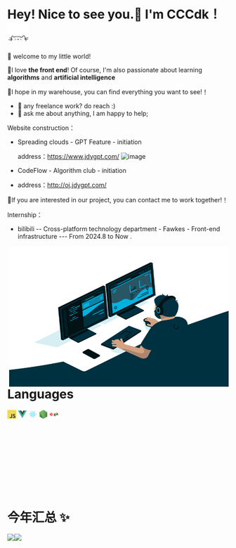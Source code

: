 # Hey! Nice to see you.👋 I'm CCCdk！<img src="./img/cat.gif" alt="Meaow" width="50" />

🎈 welcome to my little world!

🔎I love **the front end**! Of course, I'm also passionate about learning **algorithms** and **artificial intelligence**

🥳I hope in my warehouse, you can find everything you want to see!！

- 💼 any freelance work? do reach :)
- 💬 ask me about anything, I am happy to help;

Website construction：
- Spreading clouds - GPT Feature - initiation

  address：https://www.jdygpt.com/
![image](https://github.com/user-attachments/assets/6a9089dd-a7f2-48da-8d50-e7ad9e4f8ce2)

- CodeFlow - Algorithm club - initiation

- address：http://oj.jdygpt.com/

🎈If you are interested in our project, you can contact me to work together!！

Internship：
- bilibili -- Cross-platform technology department - Fawkes - Front-end infrastructure --- From 2024.8 to Now .


<img align="right" alt="GIF" src="./img/code.gif?raw=true" width="500" height="320" />

# Languages

<code><img height="20" src="./img/javascript.png"></code>
<code><img height="20" src="./img/vue.png"></code>
<code><img height="20" src="./img/react.png"></code>
<code><img height="20" src="./img/nodejs.png"></code>
<code><img height="20" src="./img/git.png"></code>

<br/>

<br/><br/>

<br/>

<br/>

<br/>

<br/>

# 今年汇总 ✨

<img align="" height="137px" src="https://github-readme-stats.vercel.app/api?username=CCCdk&hide_title=true&hide_border=true&show_icons=true&include_all_commits=true&line_height=21&bg_color=0,EC6C6C,FFD479,FFFC79,73FA79&theme=graywhite&locale=cn" /><img align="" height="137px" src="https://github-readme-stats.vercel.app/api/top-langs/?username=CCCdk&hide_title=true&hide_border=true&layout=compact&bg_color=0,73FA79,73FDFF,D783FF&theme=graywhite&locale=cn" />

